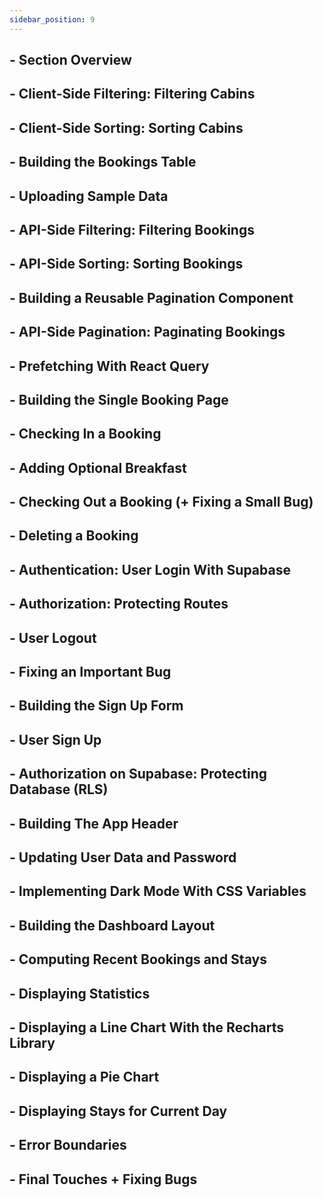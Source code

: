 ```yaml
---
sidebar_position: 9
---
```


## - Section Overview

## - Client-Side Filtering: Filtering Cabins

## - Client-Side Sorting: Sorting Cabins

## - Building the Bookings Table

## - Uploading Sample Data

## - API-Side Filtering: Filtering Bookings

## - API-Side Sorting: Sorting Bookings

## - Building a Reusable Pagination Component

## - API-Side Pagination: Paginating Bookings

## - Prefetching With React Query

## - Building the Single Booking Page

## - Checking In a Booking

## - Adding Optional Breakfast

## - Checking Out a Booking (+ Fixing a Small Bug)

## - Deleting a Booking

## - Authentication: User Login With Supabase

## - Authorization: Protecting Routes

## - User Logout

## - Fixing an Important Bug

## - Building the Sign Up Form

## - User Sign Up

## - Authorization on Supabase: Protecting Database (RLS)

## - Building The App Header

## - Updating User Data and Password

## - Implementing Dark Mode With CSS Variables

## - Building the Dashboard Layout

## - Computing Recent Bookings and Stays

## - Displaying Statistics

## - Displaying a Line Chart With the Recharts Library

## - Displaying a Pie Chart

## - Displaying Stays for Current Day

## - Error Boundaries

## - Final Touches + Fixing Bugs
